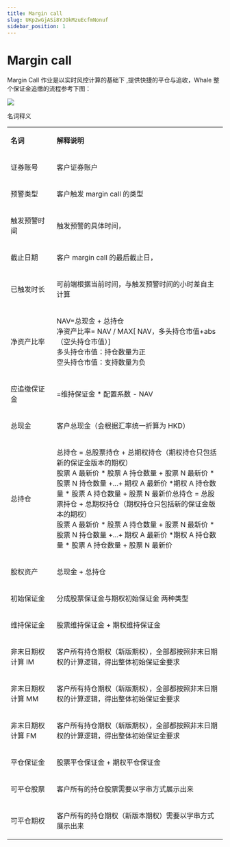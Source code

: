 ```yaml
---
title: Margin call
slug: UKp2wGjASi8YJOkMzuEcfmNonuf
sidebar_position: 1
---
```



# Margin call

Margin Call 作业是以实时风控计算的基础下 ,提供快捷的平仓与追收，Whale 整个保证金追缴的流程参考下图：

<img src="/assets/IEBebOkmhoqDUTxupIscT9IXnZf.jpeg"/>

名词释义

<table>
<colgroup>
<col width="159"/>
<col width="667"/>
</colgroup>
<tbody>
<tr>
<td><p><strong>名词</strong></p></td><td><p><strong>解释说明</strong></p></td></tr>
<tr>
<td><p>证券账号</p></td><td><p>客户证券账户</p></td></tr>
<tr>
<td><p>预警类型</p></td><td><p>客户触发 margin call 的类型</p></td></tr>
<tr>
<td><p>触发预警时间</p></td><td><p>触发预警的具体时间，</p></td></tr>
<tr>
<td><p>截止日期</p></td><td><p>客户 margin call 的最后截止日，</p></td></tr>
<tr>
<td><p>已触发时长</p></td><td><p>可前端根据当前时间，与触发预警时间的小时差自主计算</p></td></tr>
<tr>
<td><p>净资产比率</p></td><td><p>NAV=总现金 + 总持仓<br/>净资产比率= NAV / MAX[ NAV，多头持仓市值+abs（空头持仓市值）]<br/>多头持仓市值：持仓数量为正<br/>空头持仓市值：支持数量为负</p></td></tr>
<tr>
<td><p>应追缴保证金</p></td><td><p>=维持保证金 * 配置系数  -  NAV</p></td></tr>
<tr>
<td><p>总现金</p></td><td><p>客户总现金（会根据汇率统一折算为 HKD）</p></td></tr>
<tr>
<td><p>总持仓</p></td><td><p>总持仓 = 总股票持仓 + 总期权持仓（期权持仓只包括新的保证金版本的期权）<br/>股票 A 最新价 * 股票 A 持仓数量 + 股票 N 最新价 * 股票 N 持仓数量 +...+ 期权 A 最新价 *期权 A 持仓数量 * 股票 A 持仓数量 + 股票 N 最新价总持仓 = 总股票持仓 + 总期权持仓（期权持仓只包括新的保证金版本的期权）<br/>股票 A 最新价 * 股票 A 持仓数量 + 股票 N 最新价 * 股票 N 持仓数量 +...+  期权 A 最新价 *期权 A 持仓数量 * 股票 A 持仓数量 + 股票 N 最新价</p></td></tr>
<tr>
<td><p>股权资产</p></td><td><p>总现金 + 总持仓</p></td></tr>
<tr>
<td><p>初始保证金</p></td><td><p>分成股票保证金与期权初始保证金 两种类型</p></td></tr>
<tr>
<td><p>维持保证金</p></td><td><p>股票维持保证金 + 期权维持保证金</p></td></tr>
<tr>
<td><p>非末日期权计算 IM</p></td><td><p>客户所有持仓期权（新版期权），全部都按照非末日期权的计算逻辑，得出整体初始保证金要求</p></td></tr>
<tr>
<td><p>非末日期权计算 MM</p></td><td><p>客户所有持仓期权（新版期权），全部都按照非末日期权的计算逻辑，得出整体初始保证金要求</p></td></tr>
<tr>
<td><p>非末日期权计算 FM</p></td><td><p>客户所有持仓期权（新版期权），全部都按照非末日期权的计算逻辑，得出整体初始保证金要求</p></td></tr>
<tr>
<td><p>平仓保证金</p></td><td><p>股票平仓保证金 + 期权平仓保证金</p></td></tr>
<tr>
<td><p>可平仓股票</p></td><td><p>客户所有的持仓股票需要以字串方式展示出来</p></td></tr>
<tr>
<td><p>可平仓期权</p></td><td><p>客户所有的持仓期权（新版本期权）需要以字串方式展示出来</p></td></tr>
</tbody>
</table>

